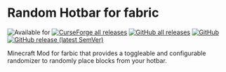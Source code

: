 # Random Hotbar for fabric

![Available for](https://cf.way2muchnoise.eu/versions/hotbar-randomizer-fabric_all.svg)
[![CurseForge all releases](https://cf.way2muchnoise.eu/hotbar-randomizer-fabric.svg)](https://www.curseforge.com/minecraft/mc-mods/hotbar-randomizer-fabric/files)
[![GitHub all releases](https://img.shields.io/github/downloads/esWhistler/RandomHotbarFabric/total)](https://github.com/esWhistler/RandomHotbarFabric/releases)
[![GitHub](https://img.shields.io/github/license/esWhistler/RandomHotbarFabric)](https://github.com/esWhistler/RandomHotbarForge/blob/1.18/LICENSE)
[![GitHub release (latest SemVer)](https://img.shields.io/github/v/release/esWhistler/RandomHotbarFabric)](https://github.com/esWhistler/RandomHotbarFabric/releases/tag/0.1.0)

Minecraft Mod for farbic that provides a toggleable and configurable randomizer to randomly place blocks from your hotbar.
